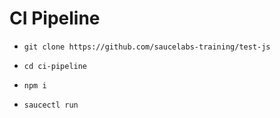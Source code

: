 # CI Pipeline

* `git clone https://github.com/saucelabs-training/test-js`

* `cd ci-pipeline`

* `npm i`

* `saucectl run`